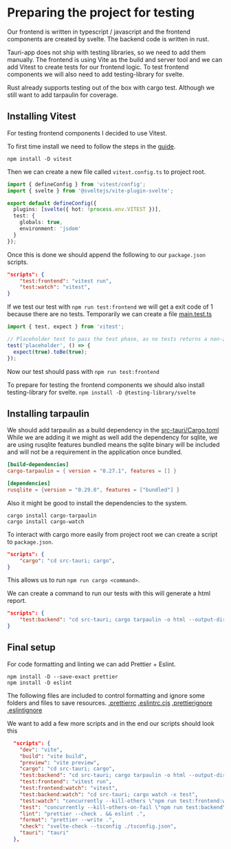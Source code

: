 # Preparing the project for testing

Our frontend is written in typescript / javascript and the frontend components are created by svelte.
The backend code is written in rust.

Tauri-app does not ship with testing libraries, so we need to add them manually.
The frontend is using Vite as the build and server tool and we can add Vitest to create tests for our frontend logic.
To test frontend components we will also need to add testing-library for svelte.

Rust already supports testing out of the box with cargo test. 
Although we still want to add tarpaulin for coverage.

## Installing Vitest

For testing frontend components I decided to use Vitest.

To first time install we need to follow the steps in the [guide](https://vitest.dev/guide/).

`npm install -D vitest`

Then we can create a new file called `vitest.config.ts` to project root.
```ts
import { defineConfig } from 'vitest/config';
import { svelte } from '@sveltejs/vite-plugin-svelte';

export default defineConfig({
  plugins: [svelte({ hot: !process.env.VITEST })],
  test: {
    globals: true,
    environment: 'jsdom'
  }
});
```

Once this is done we should append the following to our `package.json` scripts.
```json
"scripts": {
    "test:frontend": "vitest run",
    "test:watch": "vitest",
}
```

If we test our test with `npm run test:frontend` we will get a exit code of 1 because there are no tests.
Temporarily we can create a file [main.test.ts](../../src/main.test.ts)
```ts
import { test, expect } from 'vitest';

// Placeholder test to pass the test phase, as no tests returns a non-zero exit code
test('placeholder', () => {
  expect(true).toBe(true);
});
```

Now our test should pass with `npm run test:frontend`

To prepare for testing the frontend components we should also install testing-library for svelte.
`npm install -D @testing-library/svelte`

## Installing tarpaulin

We should add tarpaulin as a build dependency in the [src-tauri/Cargo.toml](../../src-tauri/cargo.toml)
While we are adding it we might as well add the dependency for sqlite, 
we are using rusqlite features bundled means the sqlite binary will be included and will not be a requirement in the application once bundled.

```toml
[build-dependencies]
cargo-tarpaulin = { version = "0.27.1", features = [] }

[dependencies]
rusqlite = {version = "0.29.0", features = ["bundled"] }
```

Also it might be good to install the dependencies to the system.
```
cargo install cargo-tarpaulin
cargo install cargo-watch
```

To interact with cargo more easily from project root we can create a script to `package.json`.

```json
"scripts": {
    "cargo": "cd src-tauri; cargo",
}
```
This allows us to run `npm run cargo <command>`.

We can create a command to run our tests with this will generate a html report.

```json
"scripts": {
    "test:backend": "cd src-tauri; cargo tarpaulin -o html --output-dir target/coverage --skip-clean",
}
```

## Final setup

For code formatting and linting we can add Prettier + Eslint.

```
npm install -D --save-exact prettier
npm install -D eslint
```

The following files are included to control formatting and ignore some folders and files to save resources.
[.prettierrc](../../.prettierrc)
[.eslintrc.cjs](../../.eslintrc.cjs)
[.prettierignore](../../.prettierignore)
[.eslintignore](../../.eslintignore)

We want to add a few more scripts and in the end our scripts should look this

```json
  "scripts": {
    "dev": "vite",
    "build": "vite build",
    "preview": "vite preview",
    "cargo": "cd src-tauri; cargo",
    "test:backend": "cd src-tauri; cargo tarpaulin -o html --output-dir target/coverage --skip-clean",
    "test:frontend": "vitest run",
    "test:frontend:watch": "vitest",
    "test:backend:watch": "cd src-tauri; cargo watch -x test",
    "test:watch": "concurrently --kill-others \"npm run test:frontend:watch\" \"npm run test:backend:watch\"",
    "test": "concurrently --kill-others-on-fail \"npm run test:backend\" \"npm run test:frontend\"",
    "lint": "prettier --check . && eslint .",
    "format": "prettier --write .",
    "check": "svelte-check --tsconfig ./tsconfig.json",
    "tauri": "tauri"
  },
```
